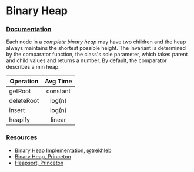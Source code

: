 # Binary Heap

### [Documentation](docs.md)

Each node in a _complete binary heap_ may have two children and the heap always maintains the shortest possible height. The invariant is determined by the comparator function, the class's sole parameter, which takes parent and child values and returns a number. By default, the comparator describes a min heap.

| Operation  | Avg Time |
| ---------- | :------: |
| getRoot    | constant |
| deleteRoot |  log(n)  |
| insert     |  log(n)  |
| heapify    |  linear  |

### Resources

- [Binary Heap Implementation, @trekhleb](https://github.com/trekhleb/javascript-algorithms/tree/master/src/data-structures/heap)
- [Binary Heap, Princeton](https://www.cs.princeton.edu/~wayne/kleinberg-tardos/pdf/DemoBinaryHeap.pdf)
- [Heapsort, Princeton](https://www.cs.princeton.edu/~wayne/kleinberg-tardos/pdf/DemoHeapify.pdf)
